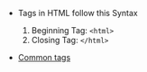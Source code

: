 - Tags in HTML follow this Syntax
	1. Beginning Tag: `<html>`
	2. Closing Tag: `</html>`

- [Common tags](common-tags.md)
